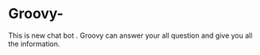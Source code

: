 # Groovy-
This is new chat bot . Groovy can answer your all question and give you all the information. 

